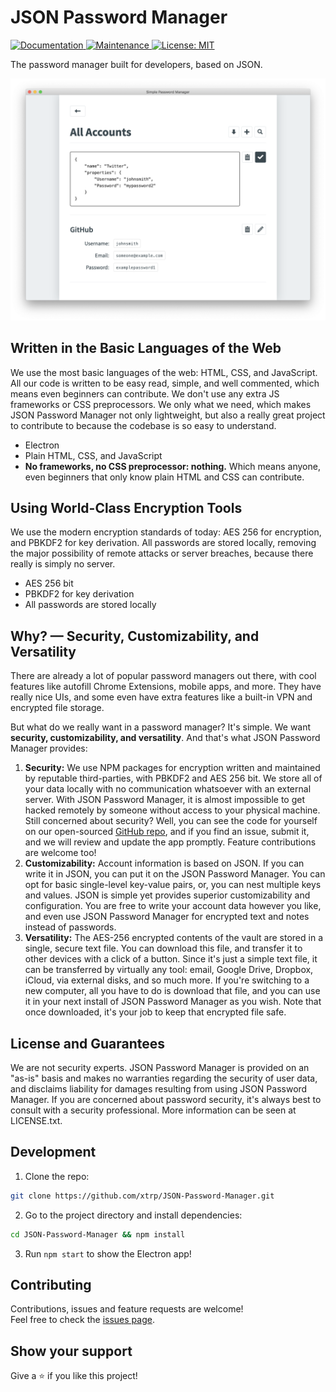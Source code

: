 # JSON Password Manager

<p>
  <a href="https://github.com/xtrp/JSON-Password-Manager#readme" target="_blank">
    <img alt="Documentation" src="https://img.shields.io/badge/documentation-yes-brightgreen.svg" />
  </a>
  <a href="https://github.com/xtrp/JSON-Password-Manager/graphs/commit-activity" target="_blank">
    <img alt="Maintenance" src="https://img.shields.io/badge/Maintained%3F-yes-green.svg" />
  </a>
  <a href="#" target="_blank">
    <img alt="License: MIT" src="https://img.shields.io/github/license/xtrp/JSON-Password-Manager" />
  </a>
</p>

The password manager built for developers, based on JSON.

<div align="center">

![Site Demo](appassets/img/site_demo.png)

</div>

<!--## Download

Check out the download page at [🏠 Here](https://xtrp.github.io/JSON-Password-Manager/) to download the app!-->

## Written in the Basic Languages of the Web

We use the most basic languages of the web: HTML, CSS, and JavaScript. All our code is written to be easy read, simple, and well commented, which means even beginners can contribute. We don't use any extra JS frameworks or CSS preprocessors. We only what we need, which makes JSON Password Manager not only lightweight, but also a really great project to contribute to because the codebase is so easy to understand.

 - Electron
 - Plain HTML, CSS, and JavaScript
 - **No frameworks, no CSS preprocessor: nothing.** Which means anyone, even beginners that only know plain HTML and CSS can contribute.

## Using World-Class Encryption Tools

We use the modern encryption standards of today: AES 256 for encryption, and PBKDF2 for key derivation. All passwords are stored locally, removing the major possibility of remote attacks or server breaches, because there really is simply no server.

 - AES 256 bit
 - PBKDF2 for key derivation
 - All passwords are stored locally

## Why? &mdash; Security, Customizability, and Versatility

There are already a lot of popular password managers out there, with cool features like autofill Chrome Extensions, mobile apps, and more. They have really nice UIs, and some even have extra features like a built-in VPN and encrypted file storage.

But what do we really want in a password manager? It's simple. We want **security, customizability, and versatility**. And that's what JSON Password Manager provides:

1. **Security:** We use NPM packages for encryption written and maintained by reputable third-parties, with PBKDF2 and AES 256 bit. We store all of your data locally with no communication whatsoever with an external server. With JSON Password Manager, it is almost impossible to get hacked remotely by someone without access to your physical machine. Still concerned about security? Well, you can see the code for yourself on our open-sourced [GitHub repo](https://github.com/xtrp/JSON-Password-Manager), and if you find an issue, submit it, and we will review and update the app promptly. Feature contributions are welcome too!
2. **Customizability:** Account information is based on JSON. If you can write it in JSON, you can put it on the JSON Password Manager. You can opt for basic single-level key-value pairs, or, you can nest multiple keys and values. JSON is simple yet provides superior customizability and configuration. You are free to write your account data however you like, and even use JSON Password Manager for encrypted text and notes instead of passwords.
3. **Versatility:** The AES-256 encrypted contents of the vault are stored in a single, secure text file. You can download this file, and transfer it to other devices with a click of a button. Since it's just a simple text file, it can be transferred by virtually any tool: email, Google Drive, Dropbox, iCloud, via external disks, and so much more. If you're switching to a new computer, all you have to do is download that file, and you can use it in your next install of JSON Password Manager as you wish. Note that once downloaded, it's your job to keep that encrypted file safe.

## License and Guarantees

We are not security experts. JSON Password Manager is provided on an "as-is" basis and makes no warranties regarding the security of user data, and disclaims liability for damages resulting from using JSON Password Manager. If you are concerned about password security, it's always best to consult with a security professional. More information can be seen at LICENSE.txt.

## Development

1. Clone the repo:

```sh
git clone https://github.com/xtrp/JSON-Password-Manager.git
```

2. Go to the project directory and install dependencies:

```sh
cd JSON-Password-Manager && npm install
```

3. Run ```npm start``` to show the Electron app!

## Contributing

Contributions, issues and feature requests are welcome!<br />Feel free to check the [issues page](https://github.com/xtrp/JSON-Password-Manager/issues).

## Show your support

Give a ⭐️ if you like this project!
